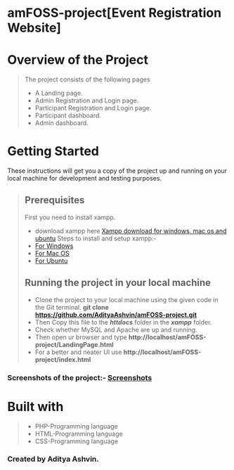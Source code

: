# amFOSS-project[Event Registration Website]
# Overview of the Project
> The project consists of the following pages
>- A Landing page.
>- Admin Registration and Login page.
>- Participant Registration and Login page.
>- Participant dashboard.
>- Admin dashboard.
# Getting Started
These instructions will get you a copy of the project up and running on your local machine for development and testing purposes.
> ## Prerequisites
> First you need to install xampp.
>- download xampp here [Xampp download for windows, mac os and ubuntu](https://www.apachefriends.org/download.html)
> Steps to install and setup xampp:-
>- [For Windows](https://pureinfotech.com/install-xampp-windows-10/)
>- [For Mac OS](https://www.webucator.com/how-to/how-install-start-test-xampp-on-mac-osx.cfm)
>- [For Ubuntu](https://vitux.com/how-to-install-xampp-on-your-ubuntu-18-04-lts-system/)
> ## Running the project in your local machine
>- Clone the project to your local machine using the given code in the Git terminal.
> **git clone https://github.com/AdityaAshvin/amFOSS-project.git**
>- Then Copy this file to the ***httdocs*** folder in the ***xampp*** folder.
>- Check whether MySQL and Apache are up and running.
>- Then open ur browser and type **http://localhost/amFOSS-project/LandingPage.html**
>- For a better and neater UI use **http://localhost/amFOSS-project/index.html**
### Screenshots of the project:- [Screenshots](https://github.com/AdityaAshvin/amFOSS-project/tree/master/images)
# Built with
>- PHP-Programming language
>- HTML-Programming language
>- CSS-Programming language
### Created by Aditya Ashvin.
